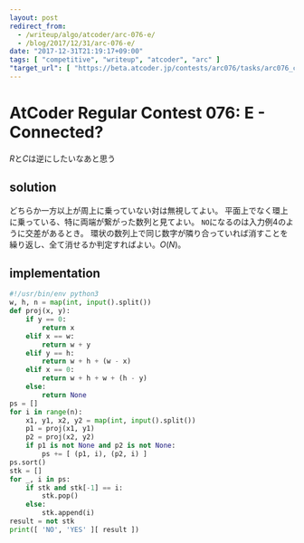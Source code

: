 ```yaml
---
layout: post
redirect_from:
  - /writeup/algo/atcoder/arc-076-e/
  - /blog/2017/12/31/arc-076-e/
date: "2017-12-31T21:19:17+09:00"
tags: [ "competitive", "writeup", "atcoder", "arc" ]
"target_url": [ "https://beta.atcoder.jp/contests/arc076/tasks/arc076_c" ]
---
```


# AtCoder Regular Contest 076: E - Connected?

$R$と$C$は逆にしたいなあと思う

## solution

どちらか一方以上が周上に乗っていない対は無視してよい。
平面上でなく環上に乗っている、特に両端が繋がった数列と見てよい。
`NO`になるのは入力例$4$のように交差があるとき。
環状の数列上で同じ数字が隣り合っていれば消すことを繰り返し、全て消せるか判定すればよい。$O(N)$。

## implementation

``` python
#!/usr/bin/env python3
w, h, n = map(int, input().split())
def proj(x, y):
    if y == 0:
        return x
    elif x == w:
        return w + y
    elif y == h:
        return w + h + (w - x)
    elif x == 0:
        return w + h + w + (h - y)
    else:
        return None
ps = []
for i in range(n):
    x1, y1, x2, y2 = map(int, input().split())
    p1 = proj(x1, y1)
    p2 = proj(x2, y2)
    if p1 is not None and p2 is not None:
        ps += [ (p1, i), (p2, i) ]
ps.sort()
stk = []
for _, i in ps:
    if stk and stk[-1] == i:
        stk.pop()
    else:
        stk.append(i)
result = not stk
print([ 'NO', 'YES' ][ result ])
```
